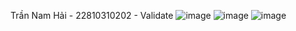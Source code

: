 Trần Nam Hải - 22810310202 - Validate
![image](https://github.com/user-attachments/assets/7311b628-2371-4a6a-9426-29657ff77816)
![image](https://github.com/user-attachments/assets/6c4e93bb-b5ea-4873-b031-7ccd59c78d52)
![image](https://github.com/user-attachments/assets/4d664291-3054-45bd-9929-df9d30c6af3e)
